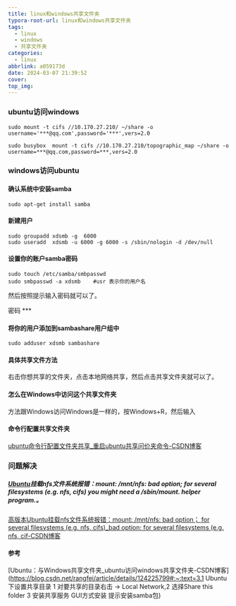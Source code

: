 ```yaml
---
title: linux和windows共享文件夹
typora-root-url: linux和windows共享文件夹
tags:
  - linux
  - windows
  - 共享文件夹
categories:
  - linux
abbrlink: a059173d
date: 2024-03-07 21:39:52
cover:
top_img:
---
```


### ubuntu访问windows

```
sudo mount -t cifs //10.170.27.210/ ~/share -o username='***@qq.com',password='***',vers=2.0

sudo busybox  mount -t cifs //10.170.27.210/topographic_map ~/share -o username=***@qq.com,password=***,vers=2.0
```

### windows访问ubuntu

#### 确认系统中安装samba

```
sudo apt-get install samba
```

#### 新建用户

```
sudo groupadd xdsmb -g  6000
sudo useradd  xdsmb -u 6000 -g 6000 -s /sbin/nologin -d /dev/null
```

#### 设置你的账户samba密码

```
sudo touch /etc/samba/smbpasswd
sudo smbpasswd -a xdsmb    #usr 表示你的用户名
```

然后按照提示输入密码就可以了。

密码 ***

#### 将你的用户添加到sambashare用户组中

```
sudo adduser xdsmb sambashare
```

#### 具体共享文件方法

右击你想共享的文件夹，点击本地网络共享，然后点击共享文件夹就可以了。

#### 怎么在Windows中访问这个共享文件夹

方法跟Windows访问Windows是一样的，按Windows+R，然后输入

#### 命令行配置共享文件夹

[ubuntu命令行配置文件夹共享_重启ubuntu共享问价夹命令-CSDN博客](https://blog.csdn.net/lantian6/article/details/107250008)

### 问题解决

##### [Ubuntu](https://so.csdn.net/so/search?q=Ubuntu&spm=1001.2101.3001.7020)挂载nfs文件系统报错：mount: /mnt/nfs: bad option; for several filesystems (e.g. nfs, cifs) you might need a /sbin/mount.<type> helper program.。

[高版本Ubuntu挂载nfs文件系统报错：mount: /mnt/nfs: bad option； for several filesystems (e.g. nfs, cifs)_bad option; for several filesystems (e.g. nfs, cif-CSDN博客](https://blog.csdn.net/weixin_43782998/article/details/109788521)

#### 参考

[Ubuntu：与Windows共享文件夹_ubuntu访问windows共享文件夹-CSDN博客](https://blog.csdn.net/rangfei/article/details/124225799#:~:text=3.1 Ubuntu 下设置共享目录 1 对要共享的目录右击 -> Local Network,2 选择Share this folder 3 安装共享服务 GUI方式安装 提示安装samba包)